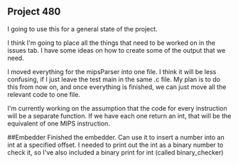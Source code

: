 ## Project 480

I going to use this for a general state of the project.

I think I'm going to place all the things that need to be worked on in the issues tab. I have some ideas on how to create some of the output that we need.

I moved everything for the mipsParser into one file. I think it will be less confusing, if I just leave the test main in the same .c file. My plan is to do this from now on, and once everything is finished, we can just move all the relevant code to one file.

I'm currently working on the assumption that the code for every instruction will be a separate function. If we have each one return an int, that will be the equivalent of one MIPS instruction.

##Embedder
Finished the embedder. Can use it to insert a number into an int at a specified offset. I needed to print out the int as a binary number to check it, so I've also included a binary print for int (called binary_checker)

